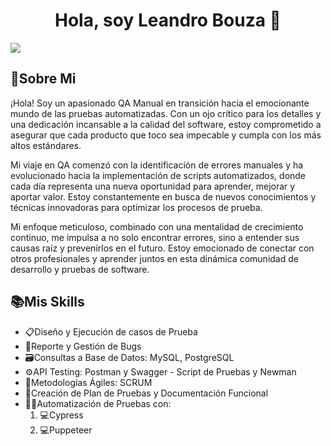 <div align="center">
<h1 align="center">Hola, soy Leandro Bouza 👋</h1>
</div>
<img src="https://res.cloudinary.com/leandrobouza/image/upload/v1716422082/Portfolio/BANNER_CENTRADO_zibcx7.jpg">

<h2><strong>🐞Sobre Mi</strong></h2>

¡Hola! Soy un apasionado QA Manual en transición hacia el emocionante mundo de las pruebas automatizadas. Con un ojo crítico para los detalles y una dedicación incansable a la calidad del software, estoy comprometido a asegurar que cada producto que toco sea impecable y cumpla con los más altos estándares.

Mi viaje en QA comenzó con la identificación de errores manuales y ha evolucionado hacia la implementación de scripts automatizados, donde cada día representa una nueva oportunidad para aprender, mejorar y aportar valor. Estoy constantemente en busca de nuevos conocimientos y técnicas innovadoras para optimizar los procesos de prueba.

Mi enfoque meticuloso, combinado con una mentalidad de crecimiento continuo, me impulsa a no solo encontrar errores, sino a entender sus causas raíz y prevenirlos en el futuro. Estoy emocionado de conectar con otros profesionales y aprender juntos en esta dinámica comunidad de desarrollo y pruebas de software.




<h2><strong>📚Mis Skills</strong></h2>

<ul>
  <li>📋Diseño y Ejecución de casos de Prueba</li>
  <li>🐞Reporte y Gestión de Bugs</li>
  <li>🗃️Consultas a Base de Datos: MySQL, PostgreSQL</li>
  <li>⚙️API Testing: Postman y Swagger - Script de Pruebas y Newman</li>
  <li>🏃Metodologías Ágiles: SCRUM</li>
  <li>📕Creación de Plan de Pruebas y Documentación Funcional</li>
  <li>👨‍💻Automatización de Pruebas con:
  <ol>
    <li>💻Cypress</li>
    <li>💻Puppeteer</li>
  </ol></li>

</ul>


